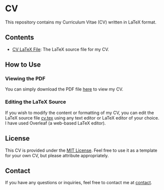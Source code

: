 # CV

This repository contains my Curriculum Vitae (CV) written in LaTeX format. 

## Contents

- [CV LaTeX File](main.tex): The LaTeX source file for my CV.

## How to Use

### Viewing the PDF

You can simply download the PDF file [here](https://kunalagrawal.vercel.app/cv) to view my CV.

### Editing the LaTeX Source

If you wish to modify the content or formatting of my CV, you can edit the LaTeX source file [cv.tex](cv.tex) using any text editor or LaTeX editor of your choice.
I have used Overleaf (a web-based LaTeX editor).

## License

This CV is provided under the [MIT License](LICENSE). Feel free to use it as a template for your own CV, but please attribute appropriately.

## Contact

If you have any questions or inquiries, feel free to contact me at [contact](https://kunalagrawal.vercel.app/links).
